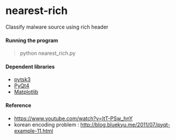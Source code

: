 # nearest-rich
Classify malware source using rich header

#### Running the program

> python nearest_rich.py

#### Dependent libraries

- [pytsk3](https://github.com/py4n6/pytsk)
- [PyQt4](https://www.riverbankcomputing.com/software/pyqt/download)
- [Matplotlib](http://matplotlib.org/)

#### Reference

- https://www.youtube.com/watch?v=ItT-PSw_hnY
- korean encoding problem : http://blog.bluekyu.me/2011/07/pyqt-example-11.html